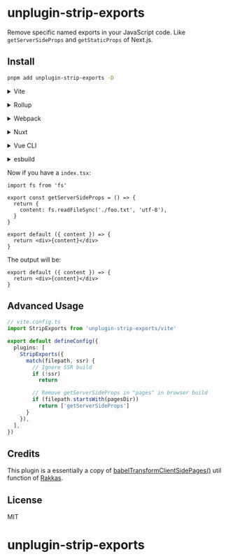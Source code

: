 # unplugin-strip-exports

Remove specific named exports in your JavaScript code. Like `getServerSideProps` and `getStaticProps` of Next.js.

## Install

```bash
pnpm add unplugin-strip-exports -D
```

<details>
<summary>Vite</summary><br>

```ts
// vite.config.ts
import StripExports from 'unplugin-strip-exports/vite'

export default defineConfig({
  plugins: [
    StripExports({
      match() {
        return ['getServerSideProps']
      }
    }),
  ],
})
```

<br></details>

<details>
<summary>Rollup</summary><br>

```ts
// rollup.config.js
import StripExports from 'unplugin-strip-exports/rollup'

export default {
  plugins: [
    StripExports({
      match() {
        return ['getServerSideProps']
      }
    }),
  ],
}
```

<br></details>


<details>
<summary>Webpack</summary><br>

```ts
// webpack.config.js
module.exports = {
  /* ... */
  plugins: [
    require('unplugin-strip-exports/webpack')({
      match() {
        return ['getServerSideProps']
      }
    })
  ]
}
```

<br></details>

<details>
<summary>Nuxt</summary><br>

```ts
// nuxt.config.js
export default {
  buildModules: [
    ['unplugin-strip-exports/nuxt', {
      match() {
        return ['getServerSideProps']
      }
    }],
  ],
}
```

> This module works for both Nuxt 2 and [Nuxt Vite](https://github.com/nuxt/vite)

<br></details>

<details>
<summary>Vue CLI</summary><br>

```ts
// vue.config.js
module.exports = {
  configureWebpack: {
    plugins: [
      require('unplugin-strip-exports/webpack')({
        match() {
          return ['getServerSideProps']
        }
      }),
    ],
  },
}
```

<br></details>

<details>
<summary>esbuild</summary><br>

```ts
// esbuild.config.js
import { build } from 'esbuild'
import StripExports from 'unplugin-strip-exports/esbuild'

build({
  plugins: [StripExports({
    match() {
      return ['getServerSideProps']
    }
  })],
})
```

<br></details>

Now if you have a `index.tsx`:

```tsx
import fs from 'fs'

export const getServerSideProps = () => {
  return {
    content: fs.readFileSync('./foo.txt', 'utf-8'),
  }
}

export default ({ content }) => {
  return <div>{content}</div>
}
```

The output will be:

```tsx
export default ({ content }) => {
  return <div>{content}</div>
}
```

## Advanced Usage

```ts
// vite.config.ts
import StripExports from 'unplugin-strip-exports/vite'

export default defineConfig({
  plugins: [
    StripExports({
      match(filepath, ssr) {
        // Ignore SSR build
        if (!ssr)
          return

        // Remove getServerSideProps in "pages" in browser build
        if (filepath.startsWith(pagesDir))
          return ['getServerSideProps']
      }
    }),
  ],
})
```

## Credits

This plugin is a essentially a copy of [babelTransformClientSidePages()](https://github.com/rakkasjs/rakkasjs/blob/main/packages/rakkasjs/src/features/run-server-side/implementation/transform/transform-client-page.ts) util function of [Rakkas](https://github.com/rakkasjs/rakkasjs).

## License

MIT
# unplugin-strip-exports
